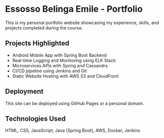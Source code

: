 # Essosso Belinga Emile - Portfolio

This is my personal portfolio website showcasing my experience, skills, and projects completed during the course.

## Projects Highlighted
- Android Mobile App with Spring Boot Backend
- Real-time Logging and Monitoring using ELK Stack
- Microservices APIs with Spring and Cassandra
- CI/CD pipeline using Jenkins and Git
- Static Website Hosting with AWS S3 and CloudFront

## Deployment
This site can be deployed using GitHub Pages or a personal domain.

## Technologies Used
HTML, CSS, JavaScript, Java (Spring Boot), AWS, Docker, Jenkins
